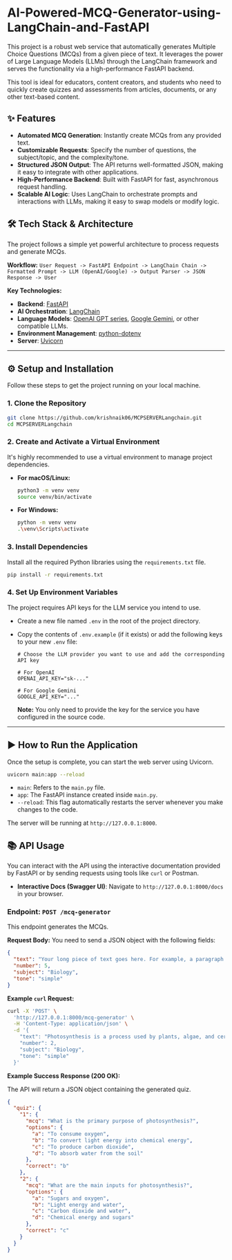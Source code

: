 # AI-Powered-MCQ-Generator-using-LangChain-and-FastAPI

This project is a robust web service that automatically generates Multiple Choice Questions (MCQs) from a given piece of text. It leverages the power of Large Language Models (LLMs) through the LangChain framework and serves the functionality via a high-performance FastAPI backend.

This tool is ideal for educators, content creators, and students who need to quickly create quizzes and assessments from articles, documents, or any other text-based content.

## ✨ Features

-   **Automated MCQ Generation**: Instantly create MCQs from any provided text.
-   **Customizable Requests**: Specify the number of questions, the subject/topic, and the complexity/tone.
-   **Structured JSON Output**: The API returns well-formatted JSON, making it easy to integrate with other applications.
-   **High-Performance Backend**: Built with FastAPI for fast, asynchronous request handling.
-   **Scalable AI Logic**: Uses LangChain to orchestrate prompts and interactions with LLMs, making it easy to swap models or modify logic.

## 🛠️ Tech Stack & Architecture

The project follows a simple yet powerful architecture to process requests and generate MCQs.

**Workflow:**
`User Request -> FastAPI Endpoint -> LangChain Chain -> Formatted Prompt -> LLM (OpenAI/Google) -> Output Parser -> JSON Response -> User`

**Key Technologies:**
-   **Backend**: [FastAPI](https://fastapi.tiangolo.com/)
-   **AI Orchestration**: [LangChain](https://www.langchain.com/)
-   **Language Models**: [OpenAI GPT series](https://openai.com/), [Google Gemini](https://deepmind.google/technologies/gemini/), or other compatible LLMs.
-   **Environment Management**: [python-dotenv](https://pypi.org/project/python-dotenv/)
-   **Server**: [Uvicorn](https://www.uvicorn.org/)

---

## ⚙️ Setup and Installation

Follow these steps to get the project running on your local machine.

### 1. Clone the Repository

```bash
git clone https://github.com/krishnaik06/MCPSERVERLangchain.git
cd MCPSERVERLangchain
```

### 2. Create and Activate a Virtual Environment

It's highly recommended to use a virtual environment to manage project dependencies.

-   **For macOS/Linux:**
    ```bash
    python3 -m venv venv
    source venv/bin/activate
    ```
-   **For Windows:**
    ```bash
    python -m venv venv
    .\venv\Scripts\activate
    ```

### 3. Install Dependencies

Install all the required Python libraries using the `requirements.txt` file.

```bash
pip install -r requirements.txt
```

### 4. Set Up Environment Variables

The project requires API keys for the LLM service you intend to use.

-   Create a new file named `.env` in the root of the project directory.
-   Copy the contents of `.env.example` (if it exists) or add the following keys to your new `.env` file:

    ```env
    # Choose the LLM provider you want to use and add the corresponding API key
    
    # For OpenAI
    OPENAI_API_KEY="sk-..."
    
    # For Google Gemini
    GOOGLE_API_KEY="..."
    ```

    **Note:** You only need to provide the key for the service you have configured in the source code.

---

## ▶️ How to Run the Application

Once the setup is complete, you can start the web server using Uvicorn.

```bash
uvicorn main:app --reload
```

-   `main`: Refers to the `main.py` file.
-   `app`: The FastAPI instance created inside `main.py`.
-   `--reload`: This flag automatically restarts the server whenever you make changes to the code.

The server will be running at `http://127.0.0.1:8000`.

## 📚 API Usage

You can interact with the API using the interactive documentation provided by FastAPI or by sending requests using tools like `curl` or Postman.

-   **Interactive Docs (Swagger UI)**: Navigate to `http://127.0.0.1:8000/docs` in your browser.

### Endpoint: `POST /mcq-generator`

This endpoint generates the MCQs.

**Request Body:**
You need to send a JSON object with the following fields:

```json
{
  "text": "Your long piece of text goes here. For example, a paragraph about photosynthesis...",
  "number": 5,
  "subject": "Biology",
  "tone": "simple"
}
```

**Example `curl` Request:**

```bash
curl -X 'POST' \
  'http://127.0.0.1:8000/mcq-generator' \
  -H 'Content-Type: application/json' \
  -d '{
    "text": "Photosynthesis is a process used by plants, algae, and certain bacteria to convert light energy into chemical energy, through a process that converts carbon dioxide and water into sugars and oxygen.",
    "number": 2,
    "subject": "Biology",
    "tone": "simple"
  }'
```

**Example Success Response (200 OK):**

The API will return a JSON object containing the generated quiz.

```json
{
  "quiz": {
    "1": {
      "mcq": "What is the primary purpose of photosynthesis?",
      "options": {
        "a": "To consume oxygen",
        "b": "To convert light energy into chemical energy",
        "c": "To produce carbon dioxide",
        "d": "To absorb water from the soil"
      },
      "correct": "b"
    },
    "2": {
      "mcq": "What are the main inputs for photosynthesis?",
      "options": {
        "a": "Sugars and oxygen",
        "b": "Light energy and water",
        "c": "Carbon dioxide and water",
        "d": "Chemical energy and sugars"
      },
      "correct": "c"
    }
  }
}
